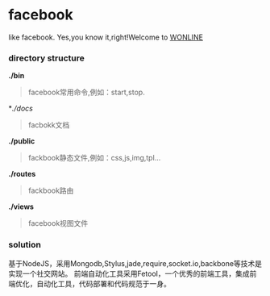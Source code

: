 facebook
========

like facebook. Yes,you know it,right!Welcome to [WONLINE](http://w-online.herokuapp.com/ 'w-online')

### directory structure

**./bin**
> facebook常用命令,例如：start,stop.

**./docs*
> facbokk文档

**./public**
> fackbook静态文件,例如：css,js,img,tpl...  

**./routes**
> fackbook路由

**./views**
> facebook视图文件  

### solution

基于NodeJS，采用Mongodb,Stylus,jade,require,socket.io,backbone等技术是实现一个社交网站。
前端自动化工具采用Fetool，一个优秀的前端工具，集成前端优化，自动化工具，代码部署和代码规范于一身。

### 




